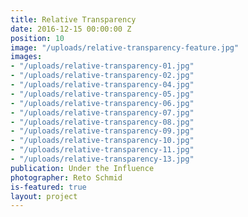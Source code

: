 ```yaml
---
title: Relative Transparency
date: 2016-12-15 00:00:00 Z
position: 10
image: "/uploads/relative-transparency-feature.jpg"
images:
- "/uploads/relative-transparency-01.jpg"
- "/uploads/relative-transparency-02.jpg"
- "/uploads/relative-transparency-04.jpg"
- "/uploads/relative-transparency-05.jpg"
- "/uploads/relative-transparency-06.jpg"
- "/uploads/relative-transparency-07.jpg"
- "/uploads/relative-transparency-08.jpg"
- "/uploads/relative-transparency-09.jpg"
- "/uploads/relative-transparency-10.jpg"
- "/uploads/relative-transparency-11.jpg"
- "/uploads/relative-transparency-13.jpg"
publication: Under the Influence
photographer: Reto Schmid
is-featured: true
layout: project
---
```


